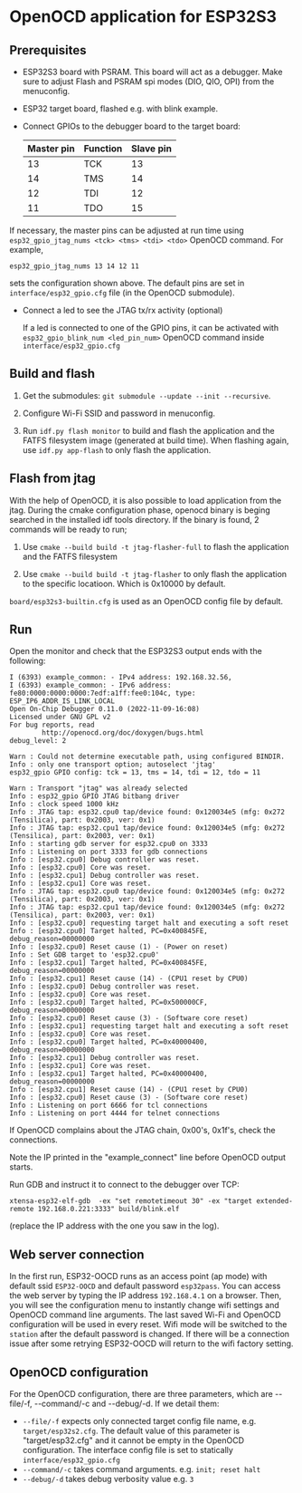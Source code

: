 # OpenOCD application for ESP32S3

## Prerequisites

- ESP32S3 board with PSRAM. This board will act as a debugger. Make sure to adjust Flash and PSRAM spi modes (DIO, QIO, OPI) from the menuconfig.
- ESP32 target board, flashed e.g. with blink example.
- Connect GPIOs to the debugger board to the target board:

  |Master pin | Function | Slave pin |
  |-----------|----------|-----------|
  | 13        | TCK      | 13        |
  | 14        | TMS      | 14        |
  | 12        | TDI      | 12        |
  | 11        | TDO      | 15        |

If necessary, the master pins can be adjusted at run time using `esp32_gpio_jtag_nums <tck> <tms> <tdi> <tdo>` OpenOCD command. For example,

    esp32_gpio_jtag_nums 13 14 12 11

sets the configuration shown above. The default pins are set in `interface/esp32_gpio.cfg` file (in the OpenOCD submodule).

- Connect a led to see the JTAG tx/rx activity (optional)

  If a led is connected to one of the GPIO pins, it can be activated with  `esp32_gpio_blink_num <led_pin_num>` OpenOCD command inside `interface/esp32_gpio.cfg`

## Build and flash

1. Get the submodules: `git submodule --update --init --recursive`.

2. Configure Wi-Fi SSID and password in menuconfig.

3. Run `idf.py flash monitor` to build and flash the application and the FATFS filesystem image (generated at build time). When flashing again, use `idf.py app-flash` to only flash the application.

## Flash from jtag

With the help of OpenOCD, it is also possible to load application from the jtag. During the cmake configuration phase, openocd binary is beging searched in the installed idf tools directory. If the binary is found, 2 commands will be ready to run;

1. Use `cmake --build build -t jtag-flasher-full`  to flash the application and the FATFS filesystem

2. Use `cmake --build build -t jtag-flasher` to only flash the application to the specific locatioon. Which is 0x10000 by default.

`board/esp32s3-builtin.cfg` is used as an OpenOCD config file by default.

## Run

Open the monitor and check that the ESP32S3 output ends with the following:

```
I (6393) example_common: - IPv4 address: 192.168.32.56,
I (6393) example_common: - IPv6 address: fe80:0000:0000:0000:7edf:a1ff:fee0:104c, type: ESP_IP6_ADDR_IS_LINK_LOCAL
Open On-Chip Debugger 0.11.0 (2022-11-09-16:08)
Licensed under GNU GPL v2
For bug reports, read
        http://openocd.org/doc/doxygen/bugs.html
debug_level: 2

Warn : Could not determine executable path, using configured BINDIR.
Info : only one transport option; autoselect 'jtag'
esp32_gpio GPIO config: tck = 13, tms = 14, tdi = 12, tdo = 11

Warn : Transport "jtag" was already selected
Info : esp32_gpio GPIO JTAG bitbang driver
Info : clock speed 1000 kHz
Info : JTAG tap: esp32.cpu0 tap/device found: 0x120034e5 (mfg: 0x272 (Tensilica), part: 0x2003, ver: 0x1)
Info : JTAG tap: esp32.cpu1 tap/device found: 0x120034e5 (mfg: 0x272 (Tensilica), part: 0x2003, ver: 0x1)
Info : starting gdb server for esp32.cpu0 on 3333
Info : Listening on port 3333 for gdb connections
Info : [esp32.cpu0] Debug controller was reset.
Info : [esp32.cpu0] Core was reset.
Info : [esp32.cpu1] Debug controller was reset.
Info : [esp32.cpu1] Core was reset.
Info : JTAG tap: esp32.cpu0 tap/device found: 0x120034e5 (mfg: 0x272 (Tensilica), part: 0x2003, ver: 0x1)
Info : JTAG tap: esp32.cpu1 tap/device found: 0x120034e5 (mfg: 0x272 (Tensilica), part: 0x2003, ver: 0x1)
Info : [esp32.cpu0] requesting target halt and executing a soft reset
Info : [esp32.cpu0] Target halted, PC=0x400845FE, debug_reason=00000000
Info : [esp32.cpu0] Reset cause (1) - (Power on reset)
Info : Set GDB target to 'esp32.cpu0'
Info : [esp32.cpu1] Target halted, PC=0x400845FE, debug_reason=00000000
Info : [esp32.cpu1] Reset cause (14) - (CPU1 reset by CPU0)
Info : [esp32.cpu0] Debug controller was reset.
Info : [esp32.cpu0] Core was reset.
Info : [esp32.cpu0] Target halted, PC=0x500000CF, debug_reason=00000000
Info : [esp32.cpu0] Reset cause (3) - (Software core reset)
Info : [esp32.cpu1] requesting target halt and executing a soft reset
Info : [esp32.cpu0] Core was reset.
Info : [esp32.cpu0] Target halted, PC=0x40000400, debug_reason=00000000
Info : [esp32.cpu1] Debug controller was reset.
Info : [esp32.cpu1] Core was reset.
Info : [esp32.cpu1] Target halted, PC=0x40000400, debug_reason=00000000
Info : [esp32.cpu1] Reset cause (14) - (CPU1 reset by CPU0)
Info : [esp32.cpu0] Reset cause (3) - (Software core reset)
Info : Listening on port 6666 for tcl connections
Info : Listening on port 4444 for telnet connections
```

If OpenOCD complains about the JTAG chain, 0x00's, 0x1f's, check the connections.

Note the IP printed in the "example_connect" line before OpenOCD output starts.

Run GDB and instruct it to connect to the debugger over TCP:

    xtensa-esp32-elf-gdb  -ex "set remotetimeout 30" -ex "target extended-remote 192.168.0.221:3333" build/blink.elf

(replace the IP address with the one you saw in the log).

## Web server connection

In the first run, ESP32-OOCD runs as an access point (ap mode) with default ssid `ESP32-OOCD` and default password `esp32pass`. You can access the web server by typing the IP address `192.168.4.1` on a browser. Then, you will see the configuration menu to instantly change wifi settings and OpenOCD command line arguments.
The last saved Wi-Fi and OpenOCD configuration will be used in every reset. Wifi mode will be switched to the `station` after the default password is changed. If there will be a connection issue after some retrying ESP32-OOCD will return to the wifi factory setting.

## OpenOCD configuration

For the OpenOCD configuration, there are three parameters, which are --file/-f, --command/-c and --debug/-d. If we detail them:

- `--file/-f` expects only connected target config file name, e.g. `target/esp32s2.cfg`. The default value of this parameter is "target/esp32.cfg" and it cannot be empty in the OpenOCD configuration. The interface config file is set to statically `interface/esp32_gpio.cfg`
- `--command/-c` takes command arguments. e.g. `init; reset halt`
- `--debug/-d` takes debug verbosity value e.g. `3`
